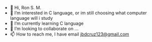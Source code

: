 - 👋 Hi, Ron S. M.
- 👀 I’m interested in C language, or im still choosing what computer language will i study
- 🌱 I’m currently learning C language
- 💞️ I’m looking to collaborate on ...
- 📫 How to reach me, I have email jbdcruz123@gmail.com

<!---
jbdcruz123/jbdcruz123 is a ✨ special ✨ repository because its `README.md` (this file) appears on your GitHub profile.
You can click the Preview link to take a look at your changes.
--->
